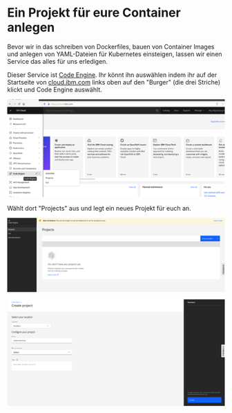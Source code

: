 # Ein Projekt für eure Container anlegen

Bevor wir in das schreiben von Dockerfiles, bauen von Container Images und anlegen von YAML-Dateien für Kubernetes einsteigen, lassen wir einen Service das alles für uns erledigen.

Dieser Service ist [Code Engine](https://cloud.ibm.com/codeengine/overview). Ihr könnt ihn auswählen indem ihr auf der Startseite von [cloud.ibm.com](www.cloud.ibm.com) links oben auf den "Burger" \(die drei Striche\) klickt und Code Engine auswählt.

![](../.gitbook/assets/image%20%2821%29.png)

Wählt dort "Projects" aus und legt ein neues Projekt für euch an.

![](../.gitbook/assets/image%20%2851%29.png)

![](../.gitbook/assets/image%20%2830%29.png)



